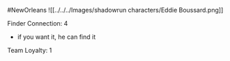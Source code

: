 #NewOrleans 
![[../../../Images/shadowrun characters/Eddie Boussard.png]]

Finder
Connection: 4
- if you want it, he can find it

Team Loyalty: 1